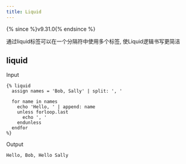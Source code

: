 ```yaml
---
title: Liquid
---
```


{% since %}v9.31.0{% endsince %}

通过liquid标签可以在一个分隔符中使用多个标签, 使Liquid逻辑书写更简洁

## liquid

Input
```liquid
{% liquid
  assign names = 'Bob, Sally' | split: ', '

  for name in names
    echo 'Hello, ' | append: name
    unless forloop.last
      echo ', '
    endunless
  endfor
%}
```

Output
```text
Hello, Bob, Hello Sally
```
